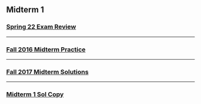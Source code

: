
## Midterm 1 
### [Spring 22 Exam Review](https://github.com/MarkShinozaki/CPTS260-IntroductionToComputerArchitecture/blob/Midterms/Midterm%201/CPTS260_Spring22_L18_Exam1_review.pdf)

---

### [Fall 2016 Midterm Practice](https://github.com/MarkShinozaki/CPTS260-IntroductionToComputerArchitecture/blob/Midterms/Midterm%201/CptS260_Fall2016_Midterm1_Practice.pdf)

---

### [Fall 2017 Midterm Solutions](https://github.com/MarkShinozaki/CPTS260-IntroductionToComputerArchitecture/blob/Midterms/Midterm%201/CptS260_Fall2017_Midterm1_Solutions.pdf)

---

### [Midterm 1 Sol Copy](https://github.com/MarkShinozaki/CPTS260-IntroductionToComputerArchitecture/blob/Midterms/Midterm%201/MD1%20Sol%20copy.pdf)
